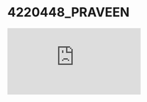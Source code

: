 # 4220448_PRAVEEN

![image alt](https://github.com/PRAVEEN-4220448/4220448_PRAVEEN/blob/9b45371088f15bbba27f93bcfa4d33ef4101f6d5/GIT%20TRAINING%20CERTIFICATE.pdf)
